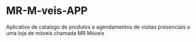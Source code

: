 # MR-M-veis-APP
Aplicativo de catalogo de produtos e agendamentos de visitas presenciais a uma loja de móveis chamada MR Móveis
